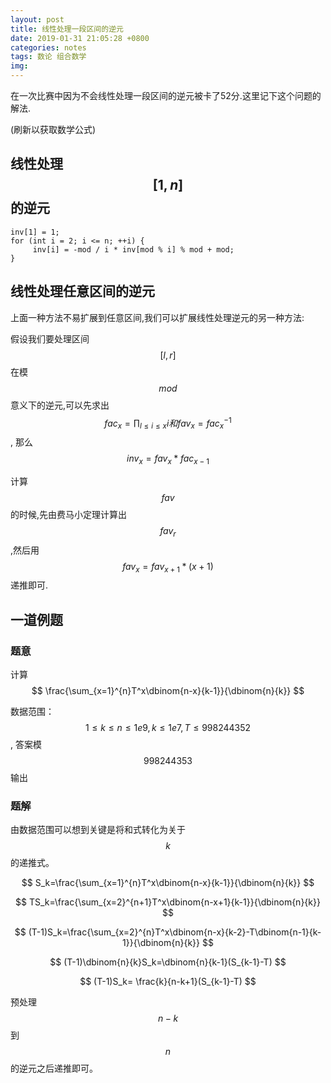 ```yaml
---
layout: post
title: 线性处理一段区间的逆元
date: 2019-01-31 21:05:28 +0800
categories: notes
tags: 数论 组合数学
img: 
---
```


在一次比赛中因为不会线性处理一段区间的逆元被卡了52分.这里记下这个问题的解法.

(刷新以获取数学公式)

## **线性处理$$[1,n]$$的逆元**

```
inv[1] = 1;
for (int i = 2; i <= n; ++i) {
	 inv[i] = -mod / i * inv[mod % i] % mod + mod;
}
```

## **线性处理任意区间的逆元**

上面一种方法不易扩展到任意区间,我们可以扩展线性处理逆元的另一种方法:

假设我们要处理区间$$[l,r]$$在模$$mod$$意义下的逆元,可以先求出$$fac_x=\prod_{l≤i≤x}i和fav_x=fac_x^{-1}$$, 那么$$inv_x=fav_x*fac_{x-1}$$

计算$$fav$$的时候,先由费马小定理计算出$$fav_{r}$$,然后用$$fav_x=fav_{x+1}*(x+1)$$递推即可.

## **一道例题**

### **题意**

计算 $$ \frac{\sum_{x=1}^{n}T^x\dbinom{n-x}{k-1}}{\dbinom{n}{k}} $$

数据范围：$$1≤k≤n≤1e9,k≤1e7,T≤998244352$$, 答案模$$998244353$$输出

### **题解**

由数据范围可以想到关键是将和式转化为关于$$ k $$的递推式。

$$ S_k=\frac{\sum_{x=1}^{n}T^x\dbinom{n-x}{k-1}}{\dbinom{n}{k}} $$

$$ TS_k=\frac{\sum_{x=2}^{n+1}T^x\dbinom{n-x+1}{k-1}}{\dbinom{n}{k}} $$

$$ (T-1)S_k=\frac{\sum_{x=2}^{n}T^x\dbinom{n-x}{k-2}-T\dbinom{n-1}{k-1}}{\dbinom{n}{k}} $$

$$ (T-1)\dbinom{n}{k}S_k=\dbinom{n}{k-1}(S_{k-1}-T) $$

$$ (T-1)S_k= \frac{k}{n-k+1}(S_{k-1}-T) $$

预处理$$ n-k $$到$$ n $$的逆元之后递推即可。